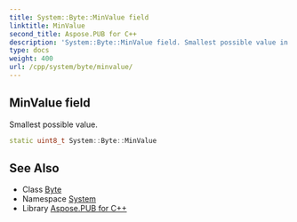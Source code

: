 ```yaml
---
title: System::Byte::MinValue field
linktitle: MinValue
second_title: Aspose.PUB for C++
description: 'System::Byte::MinValue field. Smallest possible value in C++.'
type: docs
weight: 400
url: /cpp/system/byte/minvalue/
---
```

## MinValue field


Smallest possible value.

```cpp
static uint8_t System::Byte::MinValue
```

## See Also

* Class [Byte](../)
* Namespace [System](../../)
* Library [Aspose.PUB for C++](../../../)
